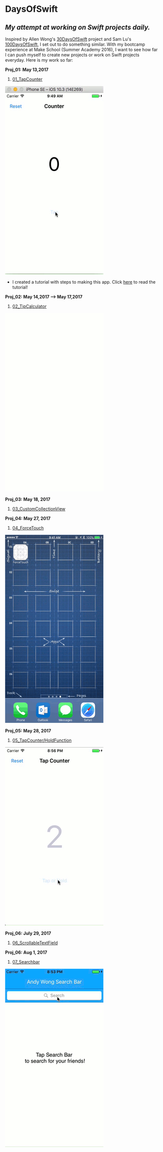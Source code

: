 # DaysOfSwift
## *My attempt at working on Swift projects daily.*

Inspired by Allen Wong's [30DaysOfSwift](https://github.com/allenwong/30DaysofSwift) project and Sam Lu's [100DaysOfSwift](http://samvlu.com), I set out to do something similar. With my bootcamp experience at Make School (Summer Academy 2016), I want to see how far I can push myself to create new projects or work on Swift projects everyday. Here is my work so far:

**Proj_01: May 13,2017**

1. [01_TapCounter](https://github.com/wongandydev/DaysOfSwift/tree/master/TapCounter)

![Alt Text](https://github.com/wongandydev/DaysOfSwift/blob/master/TapCounter/tapcounter.gif)

- I created a tutorial with steps to making this app. Click [here](http://bit.ly/2pvjLoZ) to read the tutorial!

**Proj_02: May 14,2017 --> May 17,2017**

1. [02_TipCalculator](https://github.com/wongandydev/DaysOfSwift/tree/master/TipCalculator)

![](https://github.com/wongandydev/DaysOfSwift/blob/master/TipCalculator/stage2.gif)

**Proj_03: May 18, 2017**

1. [03_CustomCollectionView](https://github.com/wongandydev/DaysOfSwift/tree/master/CustomCollectionView)

**Proj_04: May 27, 2017**

1. [04_ForceTouch](https://github.com/wongandydev/DaysOfSwift/tree/master/ForceTouch)

![](https://github.com/wongandydev/DaysOfSwift/blob/master/ForceTouch/forceTouch.gif)

**Proj_05: May 28, 2017**

1. [05_TapCounter/HoldFunction](https://github.com/wongandydev/DaysOfSwift/tree/master/TapCounterProject)

![](https://github.com/wongandydev/DaysOfSwift/blob/master/TapCounterProject/tapCounter.gif)

**Proj_06: July 29, 2017**
1. [06_ScrollableTextField](https://github.com/wongandydev/DaysOfSwift/tree/master/ScrollableTextfield)

<!--Missing GIF-->

**Proj_06: Aug 1, 2017**
1. [07_Searchbar](https://github.com/wongandydev/DaysOfSwift/tree/master/SearchBar)

![](https://github.com/wongandydev/DaysOfSwift/blob/master/SearchBar/searchbar.gif)
